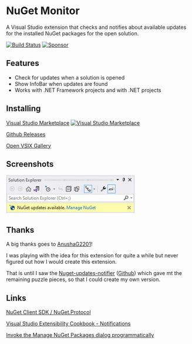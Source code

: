 # NuGet Monitor
A Visual Studio extension that checks and notifies about available updates
for the installed NuGet packages for the open solution.

[![Build Status](https://github.com/sboulema/NuGetMonitor/actions/workflows/workflow.yml/badge.svg)](https://github.com/sboulema/NuGetMonitor/actions/workflows/workflow.yml)
[![Sponsor](https://img.shields.io/badge/-Sponsor-fafbfc?logo=GitHub%20Sponsors)](https://github.com/sponsors/sboulema)

## Features
- Check for updates when a solution is opened
- Show InfoBar when updates are found
- Works with .NET Framework projects and with .NET projects

## Installing
[Visual Studio Marketplace](https://marketplace.visualstudio.com/items?itemName=SamirBoulema.NuGetMonitor) [![Visual Studio Marketplace](https://img.shields.io/vscode-marketplace/v/SamirBoulema.NuGetMonitor.svg?style=flat)](https://marketplace.visualstudio.com/items?itemName=SamirBoulema.NuGetMonitor)

[Github Releases](https://github.com/sboulema/NuGetMonitor/releases)

[Open VSIX Gallery](http://vsixgallery.com/extension/NuGetMonitor.2a6fbffe-f3fd-4bf8-98cc-5ae2c833a1c7)

## Screenshots
[![Screenshot](https://raw.githubusercontent.com/sboulema/NuGetMonitor/main/art/Screenshot.png)](https://raw.githubusercontent.com/sboulema/NuGetMonitor/main/art/Screenshot.png)

## Thanks
A big thanks goes to [AnushaG2201](https://github.com/AnushaG2201)!

I was playing with the idea for this extension for quite a while but never figured out how I would create this extension. 

That is until I saw the [Nuget-updates-notifier](https://marketplace.visualstudio.com/items?itemName=Anusha.NugetPackageUpdateNotifier) ([Github](https://github.com/AnushaG2201/Nuget-updates-notifier)) which gave mt the remaining puzzle pieces, so that I could create my own version.

## Links
[NuGet Client SDK / NuGet.Protocol](https://learn.microsoft.com/en-us/nuget/reference/nuget-client-sdk)

[Visual Studio Extensibility Cookbook - Notifications](https://www.vsixcookbook.com/recipes/notifications.html)

[Invoke the Manage NuGet Packages dialog programmatically](https://devblogs.microsoft.com/nuget/invoke-manage-nuget-packages-dialog-programmatically/)